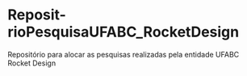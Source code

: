 # Reposit-rioPesquisaUFABC_RocketDesign
Repositório para alocar as pesquisas realizadas pela entidade UFABC Rocket Design
